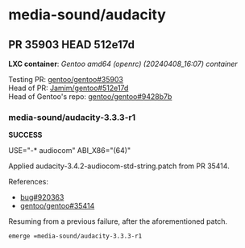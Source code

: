 # media-sound/audacity

## PR 35903 HEAD 512e17d

__LXC container__: _Gentoo amd64 (openrc) (20240408_16:07) container_

Testing PR: [gentoo/gentoo#35903](https://github.com/gentoo/gentoo/pull/35903)  
Head of PR: [Jamim/gentoo#512e17d](https://github.com/Jamim/gentoo/tree/512e17d21024862b7e2f58025fe72354863ee345)  
Head of Gentoo's repo: [gentoo/gentoo#9428b7b](https://github.com/gentoo/gentoo/tree/9428b7b54576cfaa84da562e1148a804acd6cc30)

### media-sound/audacity-3.3.3-r1

__SUCCESS__

USE="-* audiocom" ABI_X86="(64)"

Applied audacity-3.4.2-audiocom-std-string.patch from PR 35414.

References:
- [bug#920363](https://bugs.gentoo.org/920363)
- [gentoo/gentoo#35414](https://github.com/gentoo/gentoo/pull/35414)

Resuming from a previous failure, after the aforementioned patch.

```
emerge =media-sound/audacity-3.3.3-r1
```
